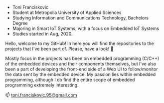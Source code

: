 
- Toni Franciskovic
- Student at Metropolia University of Applied Sciences
- Studying Information and Communications Technology, Bachelors Degree
- Majoring in Smart IoT Systems, with a focus on Embedded IoT Systems
- Studies started in Aug, 2020.

Hello, welcome to my GitHub!
In here you will find the repositories to the projects that I've been part of. Please, have a look! 👀

Mostly focus in the projects has been on embedded programming (C/C++) of the embedded devices and their components themselves, but I've also been a part of developing
the front-end side of a Web UI to follow/monitor the data sent by the embedded device. My passion lies within embedded programming, although I do find the entire
scope of embedded programming extremely interesting.

📫 toni.franciskovic.95@gmail.com
